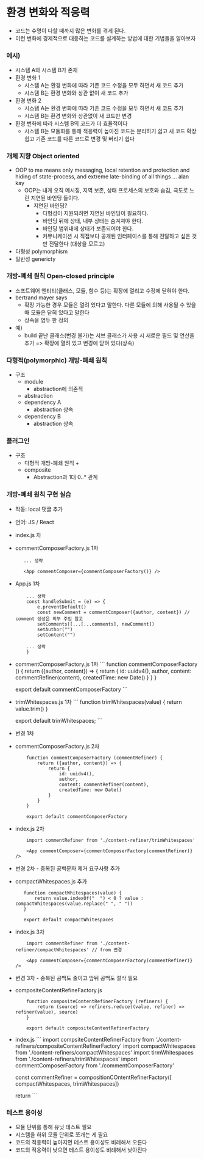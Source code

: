 # 환경 변화와 적응력
- 코드는 수명이 다할 때까지 많은 변화를 겪게 된다.
- 이런 변화에 경제적으로 대응하는 코드를 설계하는 방법에 대한 기법들을 알아보자

### 예시)
 - 시스템 A와 시스템 B가 존재
 - 환경 변화 1
   - 시스템 A는 환경 변화에 따라 기존 코드 수정을 모두 하면서 새 코드 추가
   - 시스템 B는 환경 변화와 상관 없이 새 코드 추가
 - 환경 변화 2
   - 시스템 A는 환경 변화에 따라 기존 코드 수정을 모두 하면서 새 코드 추가
   - 시스템 B는 환경 변화와 상관없이 새 코드만 변경
 - 환경 변화에 따라 시스템 B의 코드가 더 효율적이다
   - 시스템 B는 모듈화를 통해 적응력이 높아진 코드는 분리하기 쉽고 새 코드 확장 쉽고 기존 코드를 다른 코드로 변경 및 버리기 쉽다
  
### 개체 지향 Object oriented
 - OOP to me means only messaging, local retention and protection and hiding of state-process, and extreme late-binding of all things ... alan kay
   - OOP는 내게 오직 메시징, 지역 보존, 상태 프로세스의 보호와 숨김, 극도로 느린 지연된 바인딩 들이다.
     - 지연된 바인딩?
       - 다형성이 지원되려면 지연된 바인딩이 필요하다.
       - 바인딩 뒤에 상태, 내부 상태는 숨겨져야 한다.
       - 바인딩 범위내에 상태가 보존되어야 한다.
       - 커뮤니케이션 시 직접보다 공개된 인터페이스를 통해 전달하고 싶은 것만 전달한다 (대상을 모르고)
- 다형성 polymorphism
- 일반성 genericty

### 개방-폐쇄 원칙 Open-closed principle
 - 소프트웨어 엔티티(클래스, 모듈, 함수 등)는 확장에 열리고 수정에 닫혀야 한다. 
 - bertrand mayer says
   - 확장 가능한 경우 모듈은 열려 있다고 말한다. 다른 모듈에 의해 사용될 수 있을 때 모듈은 닫혀 있다고 말한다
   - 상속을 염두 한 정의
  - 예)
    - build 끝난 클래스(변경 불가)는 서브 클래스가 사용 시 새로운 필드 및 연산을 추가 => 확장에 열려 있고 변경에 닫혀 있다(상속)

### 다형적(polymorphic) 개방-폐쇄 원칙
 - 구조
   -  module
      -  abstraction에 의존적
   -  abstraction
   -  dependency A
      -  abstraction 상속
   -  dependency B
      -  abstraction 상속

### 플러그인 
 - 구조
   - 다형적 개방-폐쇄 원칙 +
   - composite
     - Abstraction과 1대 0..* 관계

### 개방-폐쇄 원칙 구현 실습
  - 작동: local 댓글 추가
  - 언어: JS / React
  - index.js
차
  - commentComposerFactory.js 1차
    ```
       ... 생략

       <App commentComposer={commentComposerFactory()} />
    ```

  - App.js 1차
    ```
        ... 생략
        const handleSubmit = (e) => {
            e.preventDefault()
            const newComment = commentComposer({author, content}) // comment 생성은 외부 주입 참고
            setComments([...[...comments], newComment])
            setAuthor("")
            setContent("")

        ... 생략
        } 
    ```

   - commentComposerFactory.js 1차
    ```
        function commentComposerFactory () {
            return ({author, content}) => {
                return {
                    id: uuidv4(),
                    author,
                    content: commentRefiner(content),
                    createdTime: new Date()
                }
            }
        }

        export default commentComposerFactory
    ```

   - trimWhitespaces.js 1차
    ```
        function trimWhitespaces(value) {
            return value.trim()
        }

        export default trimWhitespaces;
    ```

 - 변경 1차
 - commentComposerFactory.js 2차
    ```
        function commentComposerFactory (commentRefiner) {
            return ({author, content}) => {
                return {
                    id: uuidv4(),
                    author,
                    content: commentRefiner(content),
                    createdTime: new Date()
                }
            }
        }

        export default commentComposerFactory
    ```
  - index.js 2차
    ```
        import commentRefiner from './content-refiner/trimWhitespaces'

        <App commentComposer={commentComposerFactory(commentRefiner)} />
    ```
  - 변경 2차 - 중복된 공백문자 제거 요구사항 추가
  - compactWhitespaces.js 추가
    ```
       function compactWhitespaces(value) {
           return value.indexOf("  ") < 0 ? value : compactWhitespaces(value.replace(" ", " "))
       }

       export default compactWhitespaces  
    ```
  - index.js 3차
    ```
        import commentRefiner from './content-refiner/compactWhitespaces' // from 변경

        <App commentComposer={commentComposerFactory(commentRefiner)} />
    ```
  - 변경 3차 - 중복된 공백도 줄이고 앞뒤 공백도 절삭 필요
  - compositeContentRefineFactory.js
    ```
        function compositeContentRefinerFactory (refiners) {
            return (source) => refiners.reduce((value, refiner) => refiner(value), source)
        }

        export default compositeContentRefinerFactory
    ```

   - index.js
    ```
        import compsiteContentRefinerFactory from './content-refiners/compositeContentRefinerFactory'
        import compactWhitespaces from './content-refiners/compactWhitespaces'
        import tirmWhitespaces from './content-refiners/trimWhitespaces'
        import commentComposerFactory from './commentComposerFactory'

        const commentRefiner = compositionCOntentRefinerFactory([ compactWhitespaces, trimWhitespaces])

        return <App commentComposer={commentComposerFactory(commentRefiner)} />
    ```

### 테스트 용이성
 - 모듈 단위를 통해 유닛 테스트 필요
 - 시스템을 하위 모듈 단위로 쪼개는 게 필요
 - 코드의 적응력이 높아지면 테스트 용이성도 비례해서 오른다
 - 코드의 적응력이 낮으면 테스트 용이성도 비례해서 낮아진다